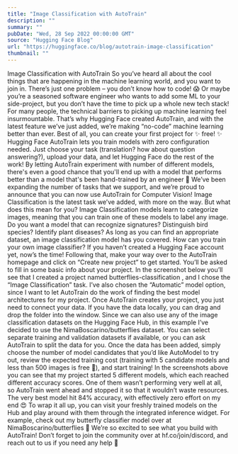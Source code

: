 ```yaml
---
title: "Image Classification with AutoTrain"
description: ""
summary: ""
pubDate: "Wed, 28 Sep 2022 00:00:00 GMT"
source: "Hugging Face Blog"
url: "https://huggingface.co/blog/autotrain-image-classification"
thumbnail: ""
---
```


Image Classification with AutoTrain
So you’ve heard all about the cool things that are happening in the machine learning world, and you want to join in. There’s just one problem – you don’t know how to code! 😱 Or maybe you’re a seasoned software engineer who wants to add some ML to your side-project, but you don’t have the time to pick up a whole new tech stack! For many people, the technical barriers to picking up machine learning feel insurmountable. That’s why Hugging Face created AutoTrain, and with the latest feature we’ve just added, we’re making “no-code” machine learning better than ever. Best of all, you can create your first project for ✨ free! ✨
Hugging Face AutoTrain lets you train models with zero configuration needed. Just choose your task (translation? how about question answering?), upload your data, and let Hugging Face do the rest of the work! By letting AutoTrain experiment with number of different models, there's even a good chance that you'll end up with a model that performs better than a model that's been hand-trained by an engineer 🤯 We’ve been expanding the number of tasks that we support, and we’re proud to announce that you can now use AutoTrain for Computer Vision! Image Classification is the latest task we’ve added, with more on the way. But what does this mean for you?
Image Classification models learn to categorize images, meaning that you can train one of these models to label any image. Do you want a model that can recognize signatures? Distinguish bird species? Identify plant diseases? As long as you can find an appropriate dataset, an image classification model has you covered.
How can you train your own image classifier?
If you haven’t created a Hugging Face account yet, now’s the time! Following that, make your way over to the AutoTrain homepage and click on “Create new project” to get started. You’ll be asked to fill in some basic info about your project. In the screenshot below you’ll see that I created a project named butterflies-classification
, and I chose the “Image Classification” task. I’ve also chosen the “Automatic” model option, since I want to let AutoTrain do the work of finding the best model architectures for my project.
Once AutoTrain creates your project, you just need to connect your data. If you have the data locally, you can drag and drop the folder into the window. Since we can also use any of the image classification datasets on the Hugging Face Hub, in this example I’ve decided to use the NimaBoscarino/butterflies dataset. You can select separate training and validation datasets if available, or you can ask AutoTrain to split the data for you.
Once the data has been added, simply choose the number of model candidates that you’d like AutoModel to try out, review the expected training cost (training with 5 candidate models and less than 500 images is free 🤩), and start training!
In the screenshots above you can see that my project started 5 different models, which each reached different accuracy scores. One of them wasn’t performing very well at all, so AutoTrain went ahead and stopped it so that it wouldn’t waste resources. The very best model hit 84% accuracy, with effectively zero effort on my end 😍 To wrap it all up, you can visit your freshly trained models on the Hub and play around with them through the integrated inference widget. For example, check out my butterfly classifier model over at NimaBoscarino/butterflies 🦋
We’re so excited to see what you build with AutoTrain! Don’t forget to join the community over at hf.co/join/discord, and reach out to us if you need any help 🤗